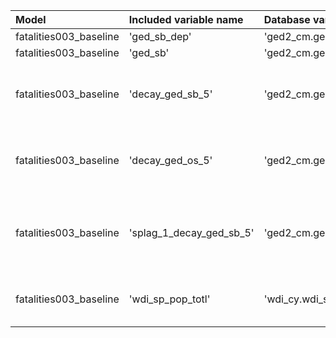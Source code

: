| Model                  | Included variable name   | Database variable name          | Transformations                                                                                                                     |
|:-----------------------|:-------------------------|:--------------------------------|:------------------------------------------------------------------------------------------------------------------------------------|
| fatalities003_baseline | 'ged_sb_dep'             | 'ged2_cm.ged_sb_best_sum_nokgi' | ["'missing.fill'"]                                                                                                                  |
| fatalities003_baseline | 'ged_sb'                 | 'ged2_cm.ged_sb_best_sum_nokgi' | ["'missing.fill'"]                                                                                                                  |
| fatalities003_baseline | 'decay_ged_sb_5'         | 'ged2_cm.ged_sb_best_sum_nokgi' | ["'missing.replace_na'", "'temporal.decay'", "'temporal.time_since'", "'bool.gte'", "'missing.replace_na'"]                         |
| fatalities003_baseline | 'decay_ged_os_5'         | 'ged2_cm.ged_os_best_sum_nokgi' | ["'missing.replace_na'", "'temporal.decay'", "'temporal.time_since'", "'bool.gte'", "'missing.replace_na'"]                         |
| fatalities003_baseline | 'splag_1_decay_ged_sb_5' | 'ged2_cm.ged_sb_best_sum_nokgi' | ["'missing.replace_na'", "'spatial.countrylag'", "'temporal.decay'", "'temporal.time_since'", "'bool.gte'", "'missing.replace_na'"] |
| fatalities003_baseline | 'wdi_sp_pop_totl'        | 'wdi_cy.wdi_sp_pop_totl'        | ["'missing.replace_na'", "'missing.fill'", "'temporal.tlag'", "'missing.fill'"]                                                     |